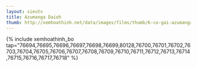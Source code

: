 ```yaml
---
layout: sieutv
title: Azumanga Daioh
thumb: http://xemhoathinh.net/data/images/films/thumb/6-co-gai-azumanga-daioh-2002.jpg
---
```

{% include xemhoathinh_bo tap="76694,76695,76696,76697,76698,76699,80128,76700,76701,76702,76703,76704,76705,76706,76707,76708,76709,76710,76711,76712,76713,76714,76715,76716,76717,76718" %} 
